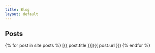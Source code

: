 ```yaml
---
title: Blog
layout: default
---
```


## Posts

{% for post in site.posts %}
[{{ post.title }}]({{ post.url }})
{% endfor %}
